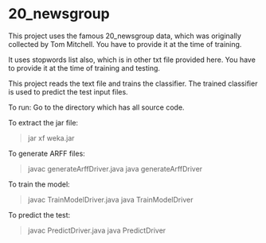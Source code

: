 # 20_newsgroup

This project uses the famous 20_newsgroup data, which was originally collected by Tom Mitchell.
You have to provide it at the time of training.

It uses stopwords list also, which is in other txt file provided here. You have to provide it at the time of training and testing.

This project reads the text file and trains the classifier.
The trained classifier is used to predict the test input files.

To run:
Go to the directory which has all source code.

To extract the jar file:
> jar xf weka.jar

To generate ARFF files:
>javac generateArffDriver.java
>java generateArffDriver

To train the model:
>javac TrainModelDriver.java
>java TrainModelDriver

To predict the test:
>javac PredictDriver.java
>java PredictDriver
